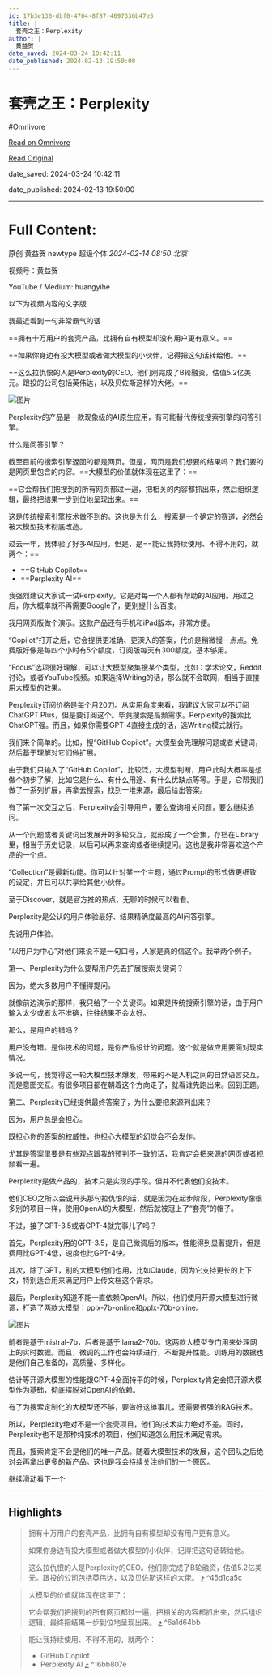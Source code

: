 ```yaml
---
id: 17b3e130-dbf0-4704-8f87-4697336b47e5
title: |
  套壳之王：Perplexity
author: |
  黄益贺
date_saved: 2024-03-24 10:42:11
date_published: 2024-02-13 19:50:00
---
```


# 套壳之王：Perplexity
#Omnivore

[Read on Omnivore](https://omnivore.app/me/perplexity-18e70e971ee)

[Read Original](https://mp.weixin.qq.com/s/jIg2pJjP9eyHPfTfpX1FFg)

date_saved: 2024-03-24 10:42:11

date_published: 2024-02-13 19:50:00

--- 

# Full Content: 

原创 黄益贺  newtype 超级个体 _2024-02-14 08:50_ _北京_ 

视频号：黄益贺  

YouTube / Medium: huangyihe

以下为视频内容的文字版

我最近看到一句非常霸气的话：  

==拥有十万用户的套壳产品，比拥有自有模型却没有用户更有意义。==

==如果你身边有投大模型或者做大模型的小伙伴，记得把这句话转给他。==

==这么拉仇恨的人是Perplexity的CEO。他们刚完成了B轮融资，估值5.2亿美元。跟投的公司包括英伟达，以及贝佐斯这样的大佬。==

![图片](https://proxy-prod.omnivore-image-cache.app/0x0,scU21y75msJotopMHd7JjPGzRRwW1Cre3yvFKvPkzCf8/https://mmbiz.qpic.cn/sz_mmbiz_png/sNQ72bAyJmvflyq1YB5Jxl4VcpChicXN8tqn8k0QVkiaqjSUGsRhVEAtskS9jGQFC0gHXCrcMP59gD2PjbxOMYMg/640?wx_fmt=png&from=appmsg)

Perplexity的产品是一款现象级的AI原生应用，有可能替代传统搜索引擎的问答引擎。

什么是问答引擎？

截至目前的搜索引擎返回的都是网页。但是，网页是我们想要的结果吗？我们要的是网页里包含的内容。==大模型的价值就体现在这里了：==

==它会帮我们把搜到的所有网页都过一遍，把相关的内容都抓出来，然后组织逻辑，最终把结果一步到位地呈现出来。==

这是传统搜索引擎技术做不到的。这也是为什么，搜索是一个确定的赛道，必然会被大模型技术彻底改造。

过去一年，我体验了好多AI应用。但是，是==能让我持续使用、不得不用的，就两个：==

* ==GitHub Copilot==
* ==Perplexity AI==

我强烈建议大家试一试Perplexity。它是对每一个人都有帮助的AI应用。用过之后，你大概率就不再需要Google了，更别提什么百度。

我用网页版做个演示。这款产品还有手机和iPad版本，非常方便。

“Copilot”打开之后，它会提供更准确、更深入的答案，代价是稍微慢一点点。免费版好像是每四个小时有5个额度，订阅版每天有300额度，基本够用。

“Focus”选项很好理解，可以让大模型聚集搜某个类型，比如：学术论文，Reddit讨论，或者YouTube视频。如果选择Writing的话，那么就不会联网，相当于直接用大模型的效果。

Perplexity订阅价格是每个月20刀。从实用角度来看，我建议大家可以不订阅ChatGPT Plus，但是要订阅这个。毕竟搜索是高频需求。Perplexity的搜索比ChatGPT强。而且，如果你需要GPT-4直接生成的话，选Writing模式就行。

我们来个简单的。比如，搜“GitHub Copilot”。大模型会先理解问题或者关键词，然后基于理解对它们做扩展。

由于我们只输入了“GitHub Copilot”，比较泛，大模型判断，用户此时大概率是想做个初步了解，比如它是什么、有什么用途、有什么优缺点等等。于是，它帮我们做了一系列扩展，再拿去搜索，找到一堆来源，最后给出答案。

有了第一次交互之后，Perplexity会引导用户，要么查询相关问题，要么继续追问。

从一个问题或者关键词出发展开的多轮交互，就形成了一个合集，存档在Library里，相当于历史记录，以后可以再来查询或者继续提问。这也是我非常喜欢这个产品的一个点。

“Collection”是最新功能。你可以针对某一个主题，通过Prompt的形式做更细致的设定，并且可以共享给其他小伙伴。

至于Discover，就是官方推的热点，无聊的时候可以看看。

Perplexity是公认的用户体验最好、结果精确度最高的AI问答引擎。

先说用户体验。

“以用户为中心”对他们来说不是一句口号，人家是真的信这个。我举两个例子。

第一、Perplexity为什么要帮用户先去扩展搜索关键词？

因为，绝大多数用户不懂得提问。

就像前边演示的那样，我只给了一个关键词。如果是传统搜索引擎的话，由于用户输入太少或者太不准确，往往结果不会太好。

那么，是用户的错吗？

用户没有错。是你技术的问题，是你产品设计的问题。这个就是做应用要面对现实情况。

多说一句，我觉得这一轮大模型技术爆发，带来的不是人机之间的自然语言交互，而是意图交互。有很多项目都在朝着这个方向走了，就看谁先跑出来。回到正题。

第二、Perplexity已经提供最终答案了，为什么要把来源列出来？

因为，用户总是会担心。

既担心你的答案的权威性，也担心大模型的幻觉会不会发作。

尤其是答案里要是有些观点跟我的预判不一致的话，我肯定会把来源的网页或者视频看一遍。

Perplexity是做产品的，技术只是实现的手段。但并不代表他们没技术。

他们CEO之所以会说开头那句拉仇恨的话，就是因为在起步阶段，Perplexity像很多别的项目一样，使用OpenAI的大模型，然后就被冠上了“套壳”的帽子。

不过，接了GPT-3.5或者GPT-4就完事儿了吗？

首先，Perplexity用的GPT-3.5，是自己微调后的版本，性能得到显著提升，但是费用比GPT-4低，速度也比GPT-4快。

其次，除了GPT，别的大模型他们也用，比如Claude，因为它支持更长的上下文，特别适合用来满足用户上传文档这个需求。

最后，Perplexity知道不能一直依赖OpenAI。所以，他们使用开源大模型进行微调，打造了两款大模型：pplx-7b-online和pplx-70b-online。

![图片](https://proxy-prod.omnivore-image-cache.app/0x0,sdItHLvlWHWmeOrlsQwp2JbYsUaYXDN-GOBm0f2KdLrU/https://mmbiz.qpic.cn/sz_mmbiz_png/sNQ72bAyJmvflyq1YB5Jxl4VcpChicXN8yqmocJOrTD1NaStibrG0XynfDgn9h5M8IstxBW3YN7Z7ibYhW7xuwIkA/640?wx_fmt=png&from=appmsg)

前者是基于mistral-7b，后者是基于llama2-70b。这两款大模型专门用来处理网上的实时数据。而且，微调的工作也会持续进行，不断提升性能。训练用的数据也是他们自己准备的，高质量、多样化。

估计等开源大模型的性能跟GPT-4全面持平的时候，Perplexity肯定会把开源大模型作为基础，彻底摆脱对OpenAI的依赖。

有了为搜索定制化的大模型还不够，要做好这摊事儿，还需要很强的RAG技术。

所以，Perplexity绝对不是一个套壳项目，他们的技术实力绝对不差。同时，Perplexity也不是那种纯技术的项目，他们知道怎么用技术满足需求。

而且，搜索肯定不会是他们的唯一产品。随着大模型技术的发展，这个团队之后绝对会再拿出更多的新产品。这也是我会持续关注他们的一个原因。

继续滑动看下一个 

---

## Highlights

> 拥有十万用户的套壳产品，比拥有自有模型却没有用户更有意义。
> 
> 如果你身边有投大模型或者做大模型的小伙伴，记得把这句话转给他。
> 
> 这么拉仇恨的人是Perplexity的CEO。他们刚完成了B轮融资，估值5.2亿美元。跟投的公司包括英伟达，以及贝佐斯这样的大佬。 [⤴️](https://omnivore.app/me/perplexity-18e70e971ee#45d1ca5c-7550-4821-ac6f-5ace4fe57caf)  ^45d1ca5c

> 大模型的价值就体现在这里了：
> 
> 它会帮我们把搜到的所有网页都过一遍，把相关的内容都抓出来，然后组织逻辑，最终把结果一步到位地呈现出来。 [⤴️](https://omnivore.app/me/perplexity-18e70e971ee#6a1d64bb-70c5-4763-b784-2dfb8f9ae8e1)  ^6a1d64bb

> 能让我持续使用、不得不用的，就两个：
> 
> * GitHub Copilot
> * Perplexity AI [⤴️](https://omnivore.app/me/perplexity-18e70e971ee#16bb807e-b0c8-4a89-badb-a0f8f6bcb0a9)  ^16bb807e

